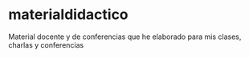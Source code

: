 # materialdidactico
Material docente y de conferencias que he elaborado para mis clases, charlas y conferencias
